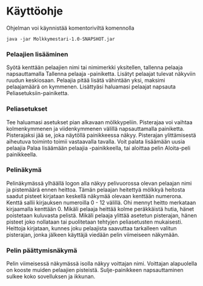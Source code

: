# Käyttöohje
Ohjelman voi käynnistää komentoriviltä komennolla
```
java -jar Molkkymestari-1.0-SNAPSHOT.jar
```
### Pelaajien lisääminen
Syötä kenttään pelaajien nimi tai nimimerkki yksitellen, tallenna pelaaja napsauttamalla Tallenna pelaaja -painiketta. Lisätyt pelaajat tulevat näkyviin ruudun keskiosaan. Pelaajia pitää lisätä vähintään yksi, maksimi pelaajamäärä on kymmenen. Lisättyäsi haluamasi pelaajat napsauta Peliasetuksiin-painiketta.

### Peliasetukset
Tee haluamasi asetukset pian alkavaan mölkkypeliin. Pisterajaa voi vaihtaa kolmenkymmenen ja viidenkymmenen välillä napsauttamalla painiketta. Pisterajaksi jää se, joka näytöllä painikkeessa näkyy. Pisterajan ylittämisestä aiheutuva toiminto toimii vastaavalla tavalla.
Voit palata lisäämään uusia pelaajia Palaa lisäämään pelaajia -painikkeella, tai aloittaa pelin Aloita-peli painikkeella.

### Pelinäkymä
Pelinäkymässä ylhäällä logon alla näkyy pelivuorossa olevan pelaajan nimi ja pistemäärä ennen heittoa. Tämän pelaajan heitettyä mölkkyä heitosta saadut pisteet kirjataan keskellä näkymää olevaan kenttään numerona. Kenttä sallii kirjauksen numeroilla 0 - 12 välillä. 
Ohi mennyt heitto merkataan kirjaamalla kenttään 0. Mikäli pelaaja heittää kolme peräkkäistä hutia, hänet poistetaan kuluvasta pelistä. Mikäli pelaaja ylittää asetetun pisterajan, hänen pisteet
joko nollataan tai puolitetaan tehtyjen peliasetusten mukaisesti.
Heittoja kirjataan, kunnes joku pelaajista saavuttaa tarkalleen valitun pisterajan, jonka jälkeen käyttäjä viedään pelin viimeiseen näkymään.

### Pelin päättymisnäkymä
Pelin viimeisessä näkymässä isolla näkyy voittajan nimi. Voittajan alapuolella on kooste muiden pelaajien pisteistä. 
Sulje-painikkeen napsauttaminen sulkee koko sovelluksen ja ikkunan.
